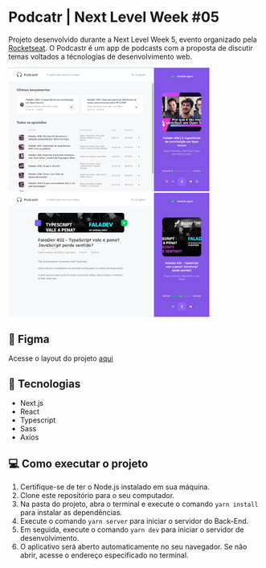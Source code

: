 # Podcatr | Next Level Week #05

Projeto desenvolvido durante a Next Level Week 5, evento organizado pela [Rocketseat](https://www.rocketseat.com.br/). O Podcastr é um app de podcasts com a proposta de discutir temas voltados a técnologias de desenvolvimento web. 

<img width="400px"  src="./.github/images/img1.png" /> <img width="400px"  src="./.github/images/img2.png" />

## :art: Figma
Acesse o layout do projeto [aqui](https://www.figma.com/file/Gk90RPWwW2mFnhCLUFmnrX/Podcastr?type=design&mode=design&t=LzvWQ6O7hjP9K3ju-1)

## :rocket: Tecnologias
* Next.js
* React
* Typescript
* Sass
* Axios

## :computer: Como executar o projeto

1. Certifique-se de ter o Node.js instalado em sua máquina.
2. Clone este repositório para o seu computador.
3. Na pasta do projeto, abra o terminal e execute o comando `yarn install` para instalar as dependências.
4. Execute o comando `yarn server` para iniciar o servidor do Back-End.
5. Em seguida, execute o comando `yarn dev` para iniciar o servidor de desenvolvimento.
6. O aplicativo será aberto automaticamente no seu navegador. Se não abrir, acesse o endereço especificado no terminal.
